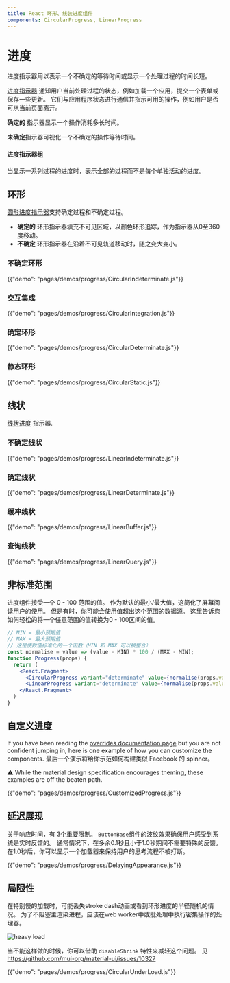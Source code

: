 ```yaml
---
title: React 环形、线装进度组件
components: CircularProgress, LinearProgress
---
```

# 进度

<p class="description">进度指示器用以表示一个不确定的等待时间或显示一个处理过程的时间长短。</p>

[进度指示器](https://material.io/design/components/progress-indicators.html) 通知用户当前处理过程的状态，例如加载一个应用，提交一个表单或保存一些更新。 它们与应用程序状态进行通信并指示可用的操作，例如用户是否可从当前页面离开。

**确定的** 指示器显示一个操作消耗多长时间。

**未确定**指示器可视化一个不确定的操作等待时间。

#### 进度指示器组

当显示一系列过程的进度时，表示全部的过程而不是每个单独活动的进度。

## 环形

[圆形进度指示器](https://material.io/design/components/progress-indicators.html#circular-progress-indicators)支持确定过程和不确定过程。

- **确定的** 环形指示器填充不可见区域，以颜色环形追踪，作为指示器从0至360度移动。
- **不确定** 环形指示器在沿着不可见轨道移动时，随之变大变小。

### 不确定环形

{{"demo": "pages/demos/progress/CircularIndeterminate.js"}}

### 交互集成

{{"demo": "pages/demos/progress/CircularIntegration.js"}}

### 确定环形

{{"demo": "pages/demos/progress/CircularDeterminate.js"}}

### 静态环形

{{"demo": "pages/demos/progress/CircularStatic.js"}}

## 线状

[线状进度](https://material.io/design/components/progress-indicators.html#linear-progress-indicators) 指示器.

### 不确定线状

{{"demo": "pages/demos/progress/LinearIndeterminate.js"}}

### 确定线状

{{"demo": "pages/demos/progress/LinearDeterminate.js"}}

### 缓冲线状

{{"demo": "pages/demos/progress/LinearBuffer.js"}}

### 查询线状

{{"demo": "pages/demos/progress/LinearQuery.js"}}

## 非标准范围

进度组件接受一个 0 - 100 范围的值。 作为默认的最小/最大值，这简化了屏幕阅读用户的使用。 但是有时，你可能会使用值超出这个范围的数据源。 这里告诉您如何轻松的将一个任意范围的值转换为0 - 100区间的值。

```jsx
// MIN = 最小预期值
// MAX = 最大预期值
// 这是使数值标准化的一个函数（MIN 和 MAX 可以被整合）
const normalise = value => (value - MIN) * 100 / (MAX - MIN);
function Progress(props) {
  return (
    <React.Fragment>
      <CircularProgress variant="determinate" value={normalise(props.value)} />
      <LinearProgress variant="determinate" value={normalise(props.value)} />
    </React.Fragment>
  )
}
```

## 自定义进度

If you have been reading the [overrides documentation page](/customization/overrides/) but you are not confident jumping in, here is one example of how you can customize the components. 最后一个演示将给你示范如何构建类似 Facebook 的 spinner。

⚠️ While the material design specification encourages theming, these examples are off the beaten path.

{{"demo": "pages/demos/progress/CustomizedProgress.js"}}

## 延迟展现

关于响应时间，有 [3个重要限制](https://www.nngroup.com/articles/response-times-3-important-limits/)。 `ButtonBase`组件的波纹效果确保用户感受到系统是实时反馈的。 通常情况下，在多余0.1秒且小于1.0秒期间不需要特殊的反馈。 在1.0秒后，你可以显示一个加载器来保持用户的思考流程不被打断。

{{"demo": "pages/demos/progress/DelayingAppearance.js"}}

## 局限性

在特别慢的加载时，可能丢失stroke dash动画或看到环形进度的半径随机的情况。 为了不阻塞主渲染进程，应该在web worker中或批处理中执行密集操作的处理器。

![heavy load](/static/images/progress/heavy-load.gif)

当不能这样做的时候，你可以借助 `disableShrink` 特性来减轻这个问题。 见 https://github.com/mui-org/material-ui/issues/10327

{{"demo": "pages/demos/progress/CircularUnderLoad.js"}}